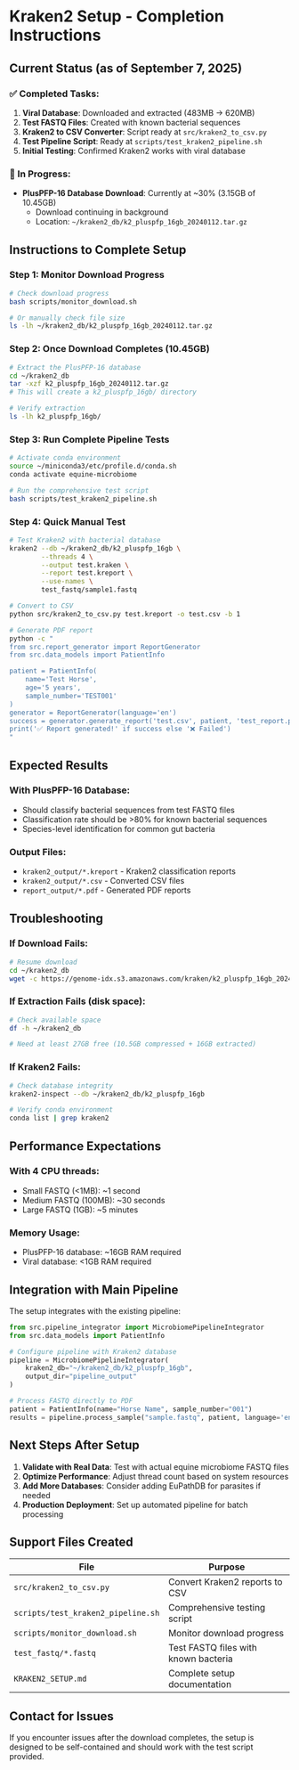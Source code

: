 # Kraken2 Setup - Completion Instructions

## Current Status (as of September 7, 2025)

### ✅ Completed Tasks:
1. **Viral Database**: Downloaded and extracted (483MB → 620MB)
2. **Test FASTQ Files**: Created with known bacterial sequences
3. **Kraken2 to CSV Converter**: Script ready at `src/kraken2_to_csv.py`
4. **Test Pipeline Script**: Ready at `scripts/test_kraken2_pipeline.sh`
5. **Initial Testing**: Confirmed Kraken2 works with viral database

### 🔄 In Progress:
- **PlusPFP-16 Database Download**: Currently at ~30% (3.15GB of 10.45GB)
  - Download continuing in background
  - Location: `~/kraken2_db/k2_pluspfp_16gb_20240112.tar.gz`

## Instructions to Complete Setup

### Step 1: Monitor Download Progress
```bash
# Check download progress
bash scripts/monitor_download.sh

# Or manually check file size
ls -lh ~/kraken2_db/k2_pluspfp_16gb_20240112.tar.gz
```

### Step 2: Once Download Completes (10.45GB)
```bash
# Extract the PlusPFP-16 database
cd ~/kraken2_db
tar -xzf k2_pluspfp_16gb_20240112.tar.gz
# This will create a k2_pluspfp_16gb/ directory

# Verify extraction
ls -lh k2_pluspfp_16gb/
```

### Step 3: Run Complete Pipeline Tests
```bash
# Activate conda environment
source ~/miniconda3/etc/profile.d/conda.sh
conda activate equine-microbiome

# Run the comprehensive test script
bash scripts/test_kraken2_pipeline.sh
```

### Step 4: Quick Manual Test
```bash
# Test Kraken2 with bacterial database
kraken2 --db ~/kraken2_db/k2_pluspfp_16gb \
        --threads 4 \
        --output test.kraken \
        --report test.kreport \
        --use-names \
        test_fastq/sample1.fastq

# Convert to CSV
python src/kraken2_to_csv.py test.kreport -o test.csv -b 1

# Generate PDF report
python -c "
from src.report_generator import ReportGenerator
from src.data_models import PatientInfo

patient = PatientInfo(
    name='Test Horse',
    age='5 years',
    sample_number='TEST001'
)
generator = ReportGenerator(language='en')
success = generator.generate_report('test.csv', patient, 'test_report.pdf')
print('✅ Report generated!' if success else '❌ Failed')
"
```

## Expected Results

### With PlusPFP-16 Database:
- Should classify bacterial sequences from test FASTQ files
- Classification rate should be >80% for known bacterial sequences
- Species-level identification for common gut bacteria

### Output Files:
- `kraken2_output/*.kreport` - Kraken2 classification reports
- `kraken2_output/*.csv` - Converted CSV files
- `report_output/*.pdf` - Generated PDF reports

## Troubleshooting

### If Download Fails:
```bash
# Resume download
cd ~/kraken2_db
wget -c https://genome-idx.s3.amazonaws.com/kraken/k2_pluspfp_16gb_20240112.tar.gz
```

### If Extraction Fails (disk space):
```bash
# Check available space
df -h ~/kraken2_db

# Need at least 27GB free (10.5GB compressed + 16GB extracted)
```

### If Kraken2 Fails:
```bash
# Check database integrity
kraken2-inspect --db ~/kraken2_db/k2_pluspfp_16gb

# Verify conda environment
conda list | grep kraken2
```

## Performance Expectations

### With 4 CPU threads:
- Small FASTQ (<1MB): ~1 second
- Medium FASTQ (100MB): ~30 seconds
- Large FASTQ (1GB): ~5 minutes

### Memory Usage:
- PlusPFP-16 database: ~16GB RAM required
- Viral database: <1GB RAM required

## Integration with Main Pipeline

The setup integrates with the existing pipeline:

```python
from src.pipeline_integrator import MicrobiomePipelineIntegrator
from src.data_models import PatientInfo

# Configure pipeline with Kraken2 database
pipeline = MicrobiomePipelineIntegrator(
    kraken2_db="~/kraken2_db/k2_pluspfp_16gb",
    output_dir="pipeline_output"
)

# Process FASTQ directly to PDF
patient = PatientInfo(name="Horse Name", sample_number="001")
results = pipeline.process_sample("sample.fastq", patient, language='en')
```

## Next Steps After Setup

1. **Validate with Real Data**: Test with actual equine microbiome FASTQ files
2. **Optimize Performance**: Adjust thread count based on system resources
3. **Add More Databases**: Consider adding EuPathDB for parasites if needed
4. **Production Deployment**: Set up automated pipeline for batch processing

## Support Files Created

| File | Purpose |
|------|---------|
| `src/kraken2_to_csv.py` | Convert Kraken2 reports to CSV |
| `scripts/test_kraken2_pipeline.sh` | Comprehensive testing script |
| `scripts/monitor_download.sh` | Monitor download progress |
| `test_fastq/*.fastq` | Test FASTQ files with known bacteria |
| `KRAKEN2_SETUP.md` | Complete setup documentation |

## Contact for Issues

If you encounter issues after the download completes, the setup is designed to be self-contained and should work with the test script provided.